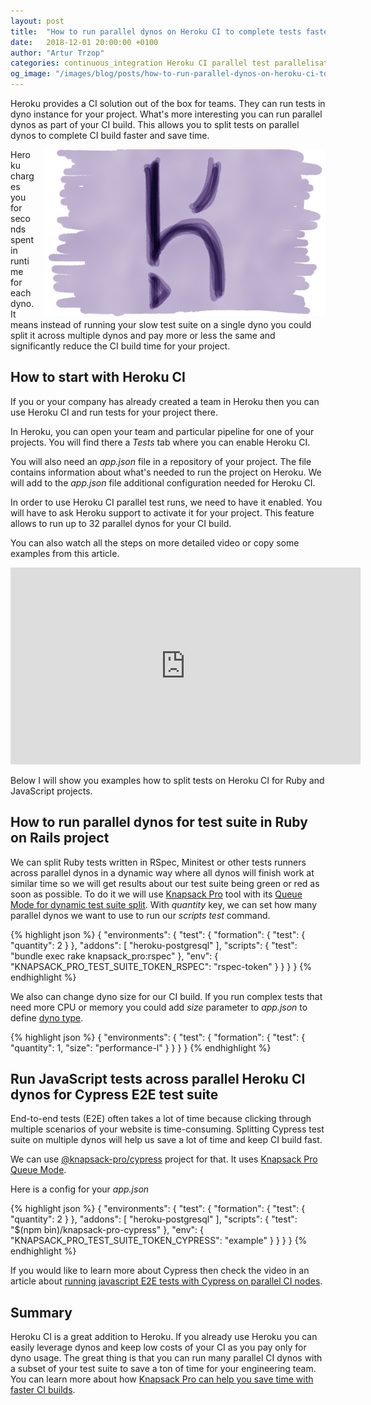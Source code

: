 ```yaml
---
layout: post
title:  "How to run parallel dynos on Heroku CI to complete tests faster"
date:   2018-12-01 20:00:00 +0100
author: "Artur Trzop"
categories: continuous_integration Heroku CI parallel test parallelisation Ruby RSpec Minitest Javascript Cypress
og_image: "/images/blog/posts/how-to-run-parallel-dynos-on-heroku-ci-to-complete-tests-faster/heroku.jpg"
---
```


Heroku provides a CI solution out of the box for teams. They can run tests in dyno instance for your project. What's more interesting you can run parallel dynos as part of your CI build. This allows you to split tests on parallel dynos to complete CI build faster and save time.

<img src="/images/blog/posts/how-to-run-parallel-dynos-on-heroku-ci-to-complete-tests-faster/heroku.jpg" style="width:450px;margin-left: 15px;float:right;" alt="Heroku" />

Heroku charges you for seconds spent in runtime for each dyno. It means instead of running your slow test suite on a single dyno you could split it across multiple dynos and pay more or less the same and significantly reduce the CI build time for your project.

## How to start with Heroku CI

If you or your company has already created a team in Heroku then you can use Heroku CI and run tests for your project there.

In Heroku, you can open your team and particular pipeline for one of your projects. You will find there a <i>Tests</i> tab where you can enable Heroku CI.

You will also need an <i>app.json</i> file in a repository of your project. The file contains information about what's needed to run the project on Heroku. We will add to the <i>app.json</i> file additional configuration needed for Heroku CI.

In order to use Heroku CI parallel test runs, we need to have it enabled. You will have to ask Heroku support to activate it for your project. This feature allows to run up to 32 parallel dynos for your CI build.

You can also watch all the steps on more detailed video or copy some examples from this article.

<iframe width="560" height="315" src="https://www.youtube.com/embed/4lJVzdA11OQ" frameborder="0" allow="accelerometer; autoplay; encrypted-media; gyroscope; picture-in-picture" allowfullscreen></iframe>

Below I will show you examples how to split tests on Heroku CI for Ruby and JavaScript projects.

## How to run parallel dynos for test suite in Ruby on Rails project

We can split Ruby tests written in RSpec, Minitest or other tests runners across parallel dynos in a dynamic way where all dynos will finish work at similar time so we will get results about our test suite being green or red as soon as possible. To do it we will use [Knapsack Pro](https://knapsackpro.com?utm_source=docs_knapsackpro&utm_medium=blog_post&utm_campaign=how-to-run-parallel-dynos-on-heroku-ci-to-complete-tests-faster) tool with its [Queue Mode for dynamic test suite split](https://youtu.be/hUEB1XDKEFY). With <i>quantity</i> key, we can set how many parallel dynos we want to use to run our <i>scripts test</i> command.

{% highlight json %}
{
  "environments": {
    "test": {
      "formation": {
        "test": {
          "quantity": 2
        }
      },
      "addons": [
        "heroku-postgresql"
      ],
      "scripts": {
        "test": "bundle exec rake knapsack_pro:rspec"
      },
      "env": {
        "KNAPSACK_PRO_TEST_SUITE_TOKEN_RSPEC": "rspec-token"
      }
    }
  }
}
{% endhighlight %}

We also can change dyno size for our CI build. If you run complex tests that need more CPU or memory you could add <i>size</i> parameter to <i>app.json</i> to define [dyno type](https://devcenter.heroku.com/articles/dyno-types).

{% highlight json %}
{
  "environments": {
    "test": {
      "formation": {
        "test": {
          "quantity": 1,
          "size": "performance-l"
        }
      }
   }
}
{% endhighlight %}

## Run JavaScript tests across parallel Heroku CI dynos for Cypress E2E test suite

End-to-end tests (E2E) often takes a lot of time because clicking through multiple scenarios of your website is time-consuming. Splitting Cypress test suite on multiple dynos will help us save a lot of time and keep CI build fast.

We can use [@knapsack-pro/cypress](https://github.com/KnapsackPro/knapsack-pro-cypress) project for that. It uses [Knapsack Pro Queue Mode](https://knapsackpro.com?utm_source=docs_knapsackpro&utm_medium=blog_post&utm_campaign=how-to-run-parallel-dynos-on-heroku-ci-to-complete-tests-faster).

Here is a config for your <i>app.json</i>

{% highlight json %}
{
  "environments": {
    "test": {
      "formation": {
        "test": {
          "quantity": 2
        }
      },
      "addons": [
        "heroku-postgresql"
      ],
      "scripts": {
        "test": "$(npm bin)/knapsack-pro-cypress"
      },
      "env": {
        "KNAPSACK_PRO_TEST_SUITE_TOKEN_CYPRESS": "example"
      }
    }
  }
}
{% endhighlight %}

If you would like to learn more about Cypress then check the video in an article about [running javascript E2E tests with Cypress on parallel CI nodes](/2018/run-javascript-e2e-tests-faster-with-cypress-on-parallel-ci-nodes).

## Summary

Heroku CI is a great addition to Heroku. If you already use Heroku you can easily leverage dynos and keep low costs of your CI as you pay only for dyno usage. The great thing is that you can run many parallel CI dynos with a subset of your test suite to save a ton of time for your engineering team. You can learn more about how [Knapsack Pro can help you save time with faster CI builds](https://knapsackpro.com?utm_source=docs_knapsackpro&utm_medium=blog_post&utm_campaign=how-to-run-parallel-dynos-on-heroku-ci-to-complete-tests-faster).
